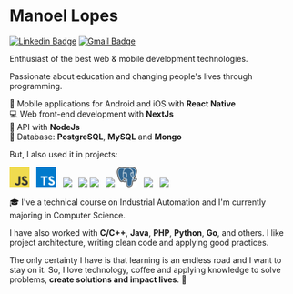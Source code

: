 # Manoel Lopes 

[![Linkedin Badge](https://img.shields.io/badge/-Manoel%20Lopes-00875f?style=flat-square&logo=Linkedin&logoColor=white&link=https://www.linkedin.com/in/manoelvlopes/)](https://www.linkedin.com/in/manoelvlopes/) 
[![Gmail Badge](https://img.shields.io/badge/-manoel.lopes.shell@gmail.com-00875f?style=flat-square&logo=Gmail&logoColor=white&link=mailto:manoel.lopes.she@gmail.com)](mailto:manoel.lopes.shell@gmail.com)

Enthusiast of the best web & mobile development technologies.

Passionate about education and changing people's lives through programming.

:iphone: Mobile applications for Android and iOS with **React Native** <br/> 
:computer: Web front-end development with **NextJs** <br/>
:satellite: API with **NodeJs** <br/>
:floppy_disk: Database: **PostgreSQL**, **MySQL** and **Mongo** <br/>

But, I also used it in projects: 

<p>
<img src="https://raw.githubusercontent.com/github/explore/80688e429a7d4ef2fca1e82350fe8e3517d3494d/topics/javascript/javascript.png" height="35px"/>
&nbsp;  
<img src="https://raw.githubusercontent.com/github/explore/80688e429a7d4ef2fca1e82350fe8e3517d3494d/topics/typescript/typescript.png" height="35px"/>
&nbsp;
<img src="https://sdtimes.com/wp-content/uploads/2018/04/1_tfZa4vsI6UusJYt_fzvGnQ.png" height="35px" />   
&nbsp;
<img src="https://images.ctfassets.net/hb3id6ag4raq/6NcXL0fTlSXR9tVL14LYJ/c6a2a3dea44cbf46826cd6d5596b5797/apple-touch-icon.png" height="36px" />
<img src="https://upload.wikimedia.org/wikipedia/commons/thumb/8/8e/Nextjs-logo.svg/1200px-Nextjs-logo.svg.png" height="36px" /> 
&nbsp;
<img src="https://cdn4.iconfinder.com/data/icons/logos-3/600/React.js_logo-512.png" height="35px"/>
<img src="https://raw.githubusercontent.com/github/explore/80688e429a7d4ef2fca1e82350fe8e3517d3494d/topics/postgresql/postgresql.png" height="35px"/> 
&nbsp;
<img src="https://www.mysql.com/common/logos/logo-mysql-170x115.png" height="35px"/>
&nbsp;
<img src="https://img.icons8.com/color/452/mongodb.png" height="35px"/>
&nbsp;

:mortar_board: I've a technical course on Industrial Automation and I'm currently majoring in Computer Science.

I have also worked with **C/C++**, **Java**, **PHP**, **Python**, **Go**, and others. I like project architecture, writing clean code and applying good practices. 


The only certainty I have is that learning is an endless road and I want to stay on it. So, I love technology, coffee and applying knowledge to solve problems, **create solutions and impact lives**. :purple_heart:
